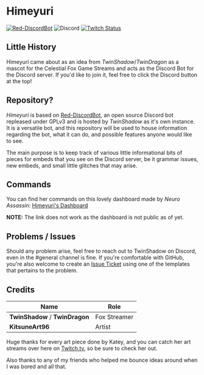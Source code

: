 # Himeyuri
[![Red-DiscordBot](https://img.shields.io/badge/Red--DiscordBot-V3-red)](https://github.com/Cog-Creators/Red-DiscordBot)
![Discord](https://img.shields.io/discord/723321617140154409?color=7289da&label=Celestial%20Fox&logo=Discord&style=plastic)
[![Twitch Status](https://img.shields.io/twitch/status/TwinShadow_SH?color=6441a5&label=TwinShadow_SH&logo=Twitch&style=plastic)](https://twitch.tv/TwinShadow_SH)

## Little History
Himeyuri came about as an idea from *TwinShadow*/*TwinDragon* as a mascot for the Celestial Fox Game Streams and acts as the Discord Bot for the Discord server. If you'd like to join it, feel free to click the Discord button at the top!

## Repository?
*Himeyuri* is based on [Red-DiscordBot](https://github.com/Cog-Creators/Red-DiscordBot), an open source Discord bot repleased under GPLv3 and is hosted by *TwinShadow* as it's own instance. It is a versatile bot, and this repository will be used to house information regarding the bot, what it can do, and possible features anyone would like to see.

The main purpose is to keep track of various little informational bits of pieces for embeds that you see on the Discord server, be it grammar issues, new embeds, and small little glitches that may arise.

## Commands
You can find her commands on this lovely dashboard made by *Neuro Assassin*: [Himeyuri's Dashboard](https://linkhere.com)

**NOTE:** The link does not work as the dashboard is not public as of yet.

## Problems / Issues
Should any problem arise, feel free to reach out to TwinShadow on Discord, even in the #general channel is fine. If you're comfortable with GitHub, you're also welcome to create an [Issue Ticket](https://github.com/The-Fox-Inc/himeyuri_public/issues/new/choose) using one of the templates that pertains to the problem.

## Credits

| Name | Role
| --- | --- |
| **TwinShadow** / **TwinDragon** | Fox Streamer
| **KitsuneArt96** | Artist

Huge thanks for every art piece done by Katey, and you can catch her art streams over here on [Twitch.tv](https://twitch.tv/kitsuneart96), so be sure to check her out.

Also thanks to any of my friends who helped me bounce ideas around when I was bored and all that.
